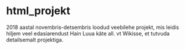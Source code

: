 # html_projekt
2018 aastal novembris-detsembris loodud veebilehe projekt, mis leidis hiljem veel edasiarendust Hain Luua käte all. vt Wikisse, et tutvuda detailsemalt projektiga.
